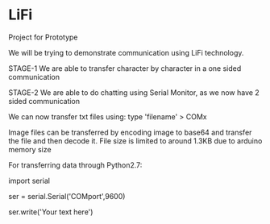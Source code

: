 # LiFi
Project for Prototype

We will be trying to demonstrate communication using LiFi technology.

STAGE-1
We are able to transfer character by character in a one sided communication

STAGE-2
We are able to do chatting using Serial Monitor, as we now have 2 sided communication

We can now transfer txt files using:
          type 'filename' > COMx

Image files can be transferred by encoding image to base64 and transfer the file and then decode it.
File size is limited to around 1.3KB due to arduino memory size

For transferring data through Python2.7:

import serial

ser = serial.Serial('COMport',9600)

ser.write('Your text here')

